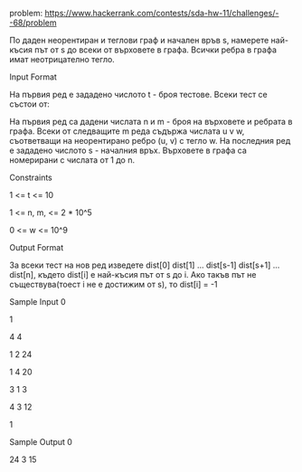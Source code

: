 problem: https://www.hackerrank.com/contests/sda-hw-11/challenges/--68/problem

По даден неорентиран и теглови граф и начален връв s, намерете най-късия път от s до всеки от върховете в графа. Всички ребра в графа имат неотрицателно тегло.

Input Format

На първия ред е зададено числото t - броя тестове. Всеки тест се състои от:

На първия ред са дадени числата n и m - броя на върховете и ребрата в графа. Всеки от следващите m реда съдържа числата u v w, съответващи на неорентирано ребро (u, v) с тегло w. На последния ред е зададено числото s - началния връх. Върховете в графа са номерирани с числата от 1 до n.

Constraints

1 <= t <= 10

1 <= n, m, <= 2 * 10^5

0 <= w <= 10^9

Output Format

За всеки тест на нов ред изведете dist[0] dist[1] ... dist[s-1] dist[s+1] ... dist[n], където dist[i] е най-късия път от s до i. Ако такъв път не съществува(тоест i не е достижим от s), то dist[i] = -1

Sample Input 0

1

4 4

1 2 24

1 4 20

3 1 3

4 3 12

1

Sample Output 0

24 3 15
